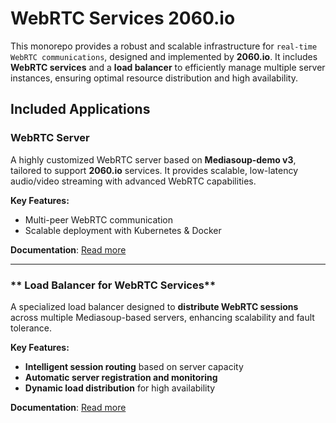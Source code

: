 # WebRTC Services 2060.io

This monorepo provides a robust and scalable infrastructure for `real-time WebRTC communications`, designed and implemented by **2060.io**. It includes **WebRTC services** and a **load balancer** to efficiently manage multiple server instances, ensuring optimal resource distribution and high availability.

## Included Applications

### **WebRTC Server**

A highly customized WebRTC server based on **Mediasoup-demo v3**, tailored to support **2060.io** services. It provides scalable, low-latency audio/video streaming with advanced WebRTC capabilities.

**Key Features:**

- Multi-peer WebRTC communication
- Scalable deployment with Kubernetes & Docker

**Documentation**: [Read more](./apps/webrtc-server/README.md)

---

### ** Load Balancer for WebRTC Services**

A specialized load balancer designed to **distribute WebRTC sessions** across multiple Mediasoup-based servers, enhancing scalability and fault tolerance.

**Key Features:**

- **Intelligent session routing** based on server capacity
- **Automatic server registration and monitoring**
- **Dynamic load distribution** for high availability

**Documentation**: [Read more](./apps/loadbalancer/README.md)
